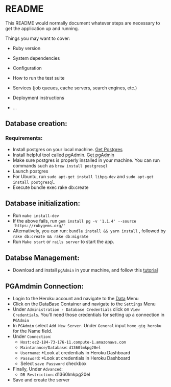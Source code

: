 # README

This README would normally document whatever steps are necessary to get the
application up and running.

Things you may want to cover:

* Ruby version

* System dependencies

* Configuration

* How to run the test suite

* Services (job queues, cache servers, search engines, etc.)

* Deployment instructions

* ...

## Database creation:
 ### Requirements:
 * Install postgres on your local machine. [Get Postgres](https://postgresapp.com)
 * Install helpful tool called pgAdmin. [Get pgAdmin](https://www.pgadmin.org/download/)
 * Make sure postgres is properly installed in your machine. You can run commands such as `brew install postgresql`
 * Launch postgres
 * For Ubuntu, run `sudo apt-get install libpq-dev` and `sudo apt-get install postgresql`.
 * Execute bundle exec rake db:create


 ## Database initialization:
 * Run `make install-dev`
 * If the above fails, run `gem install pg -v '1.1.4' --source 'https://rubygems.org/'`
 * Alternatively, you can run: `bundle install && yarn install` , followed by `rake db:create && rake db:migrate`
 * Run `Make start` or `rails server` to start the app.

 ## Databse Management:
 * Download and install `pgAdmin` in your machine, and follow this [tutorial](http://www.postgresqltutorial.com/connect-to-postgresql-database/)

 ## PGAmdmin Connection:
 * Login to the Heroku account and navigate to the [Data](https://data.heroku.com/) Menu
 * Click on the DataBase Container and navigate to the `Settings` Menu
 * Under `Administration - Database Credentials` click on `View Credentials`. You'll need those credentials for setting up a connection in `PGAdmin`
 * In `PGAdmin` select `Add New Server`. Under `General` input `home_gig_heroku` for the Name field.
 * Under `Connection`:
    * `Host`: `ec2-184-73-176-11.compute-1.amazonaws.com`
    * `Maintanance/Database`: `d1360lmkpg20el`
    * `Username`: *Look at credentials in Heroku Dashboard
    * `Password`: *Look at credentials in Heroku Dashboard
    * Select `save Password` checkbox
* Finally, Under `Advanced`:
    * `DB Restriction`: d1360lmkpg20el
* Save and create the server
